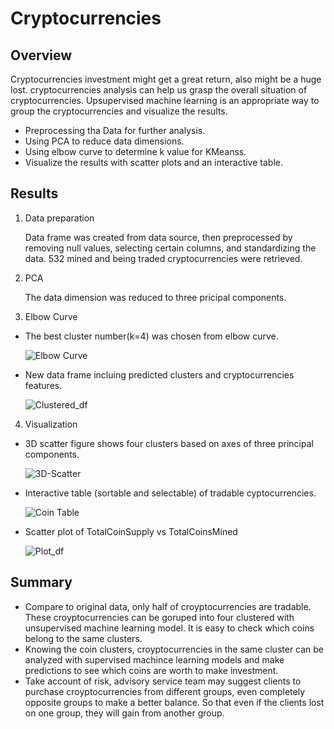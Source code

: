 # Cryptocurrencies

## Overview
Cryptocurrencies investment might get a great return, also might be a huge lost. cryptocurrencies analysis can help us grasp the overall situation of cryptocurrencies. Upsupervised machine learning is an appropriate way to group the cryptocurrencies and visualize the results.
- Preprocessing tha Data for further analysis.
- Using PCA to reduce data dimensions.
- Using elbow curve to determine k value for KMeanss.
- Visualize the results with scatter plots and an interactive table.

## Results
1.  Data preparation

    Data frame was created from data source, then preprocessed by removing null values, selecting certain columns, and standardizing the data. 
    532 mined and being traded cryptocurrencies were retrieved.

2.  PCA 
   
    The data dimension was reduced to three pricipal components.

3.  Elbow Curve

  - The best cluster number(k=4) was chosen from elbow curve.
 
    ![Elbow Curve](https://user-images.githubusercontent.com/105877888/192126490-0dbc9d9f-d6a5-4ba0-91bb-55990372a1e2.png)

  - New data frame incluing predicted clusters and cryptocurrencies features.
  
    ![Clustered_df](https://user-images.githubusercontent.com/105877888/192126689-08986e81-65d8-4793-a8ff-437d44c5e6c8.png)

4.  Visualization
  - 3D scatter figure shows four clusters based on axes of three principal components.
  
    ![3D-Scatter](https://user-images.githubusercontent.com/105877888/192126710-26d725e5-6b2f-44da-bd67-9232bbba8071.png)

  - Interactive table (sortable and selectable) of tradable cyptocurrencies.
  
    ![Coin Table](https://user-images.githubusercontent.com/105877888/192126732-46bc4e56-eaae-4890-a287-ef2dbcbef856.png)

  - Scatter plot of TotalCoinSupply vs TotalCoinsMined
  
    ![Plot_df](https://user-images.githubusercontent.com/105877888/192126740-9de323c3-a3a4-4ffd-a9cb-46f52cd20c65.png)
 
## Summary
  - Compare to original data, only half of croyptocurrencies are tradable. These croyptocurrencies can be goruped into four clustered with unsupervised machine learning model. It is easy to check which coins belong to the same clusters.
  - Knowing the coin clusters, croyptocurrencies in the same cluster can be analyzed with supervised machince learning models and make predictions to see which coins are worth to make investment.
  - Take account of risk, advisory service team may suggest clients to purchase croyptocurrencies from different groups, even completely opposite groups to make a better balance. So that even if the clients lost on one group, they will gain from another group.
